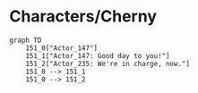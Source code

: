 # Characters/Cherny


```mermaid
graph TD
    151_0["Actor_147"]
    151_1["Actor_147: Good day to you!"]
    151_2["Actor_235: We're in charge, now."]
    151_0 --> 151_1
    151_0 --> 151_2
```
